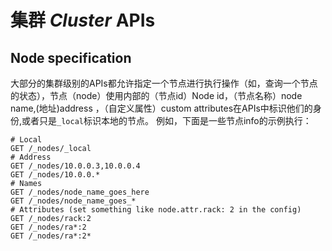 # 集群 _Cluster_ APIs

## Node specification

大部分的集群级别的APIs都允许指定一个节点进行执行操作（如，查询一个节点的状态），节点（node）使用内部的（节点id）Node id，（节点名称）node name,(地址)address ，（自定义属性）custom attributes在APIs中标识他们的身份,或者只是`_local`标识本地的节点。 例如，下面是一些节点info的示例执行：    
    
    # Local
    GET /_nodes/_local
    # Address
    GET /_nodes/10.0.0.3,10.0.0.4
    GET /_nodes/10.0.0.*
    # Names
    GET /_nodes/node_name_goes_here
    GET /_nodes/node_name_goes_*
    # Attributes (set something like node.attr.rack: 2 in the config)
    GET /_nodes/rack:2
    GET /_nodes/ra*:2
    GET /_nodes/ra*:2*
